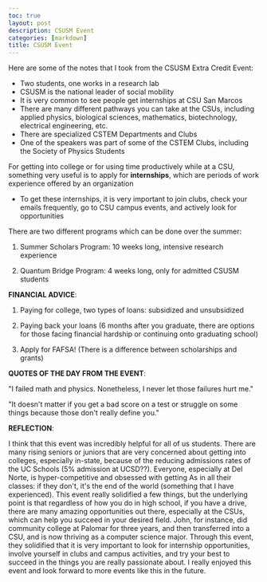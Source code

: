 ```yaml
---
toc: true
layout: post
description: CSUSM Event
categories: [markdown]
title: CSUSM Event
---
```


Here are some of the notes that I took from the CSUSM Extra Credit Event:

- Two students, one works in a research lab
- CSUSM is the national leader of social mobility
- It is very common to see people get internships at CSU San Marcos
- There are many different pathways you can take at the CSUs, including applied physics, biological sciences, mathematics, biotechnology, electrical engineering, etc. 
- There are specialized CSTEM Departments and Clubs
- One of the speakers was part of some of the CSTEM Clubs, including the Society of Physics Students

For getting into college or for using time productively while at a CSU, something very useful is to apply for **internships**, which are periods of work experience offered by an organization 
- To get these internships, it is very important to join clubs, check your emails frequently, go to CSU campus events, and actively look for opportunities

There are two different programs which can be done over the summer:

1. Summer Scholars Program: 10 weeks long, intensive research experience

2. Quantum Bridge Program: 4 weeks long, only for admitted CSUSM students

**FINANCIAL ADVICE**:

1. Paying for college, two types of loans: subsidized and unsubsidized

2. Paying back your loans (6 months after you graduate, there are options for those facing financial hardship or continuing onto graduating school)

3. Apply for FAFSA! (There is a difference between scholarships and grants)


**QUOTES OF THE DAY FROM THE EVENT**:

"I failed math and physics. Nonetheless, I never let those failures hurt me."

"It doesn't matter if you get a bad score on a test or struggle on some things because those don't really define you."



**REFLECTION**:

I think that this event was incredibly helpful for all of us students. There are many rising seniors or juniors that are very concerned about getting into colleges, especially in-state, because of the reducing admissions rates of the UC Schools (5% admission at UCSD??). Everyone, especially at Del Norte, is hyper-competitive and obsessed with getting As in all their classes: if they don't, it's the end of the world (something that I have experienced). This event really solidified a few things, but the underlying point is that regardless of how you do in high school, if you have a drive, there are many amazing opportunities out there, especially at the CSUs, which can help you succeed in your desired field. John, for instance, did community college at Palomar for three years, and then transferred into a CSU, and is now thriving as a computer science major. Through this event, they solidified that it is very important to look for internship opportunities, involve yourself in clubs and campus activities, and try your best to succeed in the things you are really passionate about. I really enjoyed this event and look forward to more events like this in the future. 

